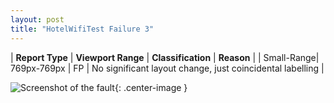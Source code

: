 ```yaml
---
layout: post
title: "HotelWifiTest Failure 3"
---
```

| **Report Type** | **Viewport Range** | **Classification** | **Reason** |
| Small-Range| 769px-769px | FP | No significant layout change, just coincidental labelling | 

![Screenshot of the fault](../../../assets/images/HotelWifiTest/fault3/smallrangeWidth769.png){: .center-image }